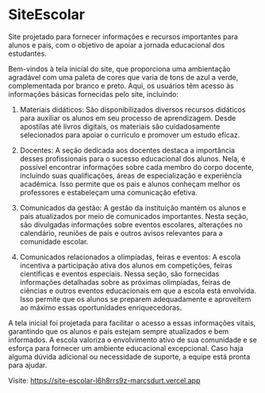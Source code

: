 # SiteEscolar
Site projetado para fornecer informações e recursos importantes para alunos e pais, com o objetivo de apoiar a jornada educacional dos estudantes. 

Bem-vindos à tela inicial do site, que proporciona uma ambientação agradável com uma paleta de cores que varia de tons de azul a verde, complementada por branco e preto. Aqui, os usuários têm acesso às informações básicas fornecidas pelo site, incluindo:

1. Materiais didáticos: São disponibilizados diversos recursos didáticos para auxiliar os alunos em seu processo de aprendizagem. Desde apostilas até livros digitais, os materiais são cuidadosamente selecionados para apoiar o currículo e promover um estudo eficaz.

2. Docentes: A seção dedicada aos docentes destaca a importância desses profissionais para o sucesso educacional dos alunos. Nela, é possível encontrar informações sobre cada membro do corpo docente, incluindo suas qualificações, áreas de especialização e experiência acadêmica. Isso permite que os pais e alunos conheçam melhor os professores e estabeleçam uma comunicação efetiva.

3. Comunicados da gestão: A gestão da instituição mantém os alunos e pais atualizados por meio de comunicados importantes. Nesta seção, são divulgadas informações sobre eventos escolares, alterações no calendário, reuniões de pais e outros avisos relevantes para a comunidade escolar.

4. Comunicados relacionados a olimpíadas, feiras e eventos: A escola incentiva a participação ativa dos alunos em competições, feiras científicas e eventos especiais. Nessa seção, são fornecidas informações detalhadas sobre as próximas olimpíadas, feiras de ciências e outros eventos educacionais em que a escola está envolvida. Isso permite que os alunos se preparem adequadamente e aproveitem ao máximo essas oportunidades enriquecedoras.

A tela inicial foi projetada para facilitar o acesso a essas informações vitais, garantindo que os alunos e pais estejam sempre atualizados e bem informados. A escola valoriza o envolvimento ativo de sua comunidade e se esforça para fornecer um ambiente educacional excepcional. Caso haja alguma dúvida adicional ou necessidade de suporte, a equipe está pronta para ajudar.

Visite: https://site-escolar-l6h8rrs9z-marcsdurt.vercel.app
